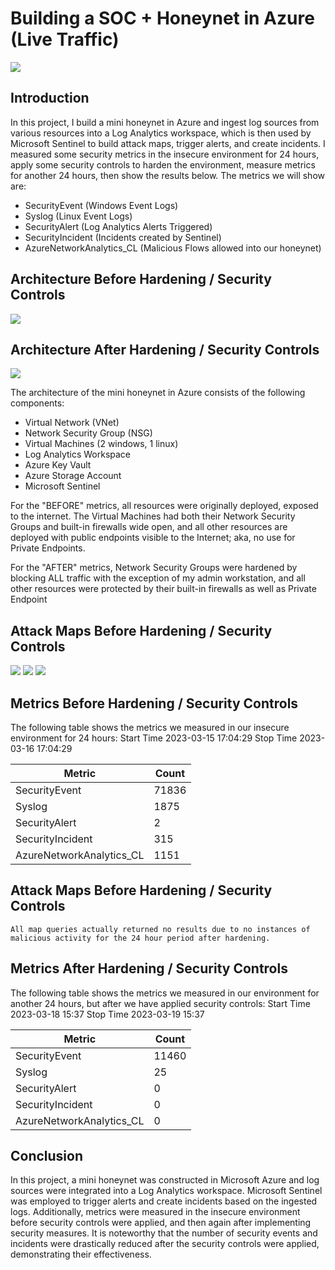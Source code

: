 # Building a SOC + Honeynet in Azure (Live Traffic)
<img src="https://cdn.discordapp.com/attachments/929786441008021504/1116841350231490590/New_Project_10.png">

## Introduction

In this project, I build a mini honeynet in Azure and ingest log sources from various resources into a Log Analytics workspace, which is then used by Microsoft Sentinel to build attack maps, trigger alerts, and create incidents. I measured some security metrics in the insecure environment for 24 hours, apply some security controls to harden the environment, measure metrics for another 24 hours, then show the results below. The metrics we will show are:

- SecurityEvent (Windows Event Logs)
- Syslog (Linux Event Logs)
- SecurityAlert (Log Analytics Alerts Triggered)
- SecurityIncident (Incidents created by Sentinel)
- AzureNetworkAnalytics_CL (Malicious Flows allowed into our honeynet)

## Architecture Before Hardening / Security Controls
<img src="https://cdn.discordapp.com/attachments/929786441008021504/1116844379638857759/New_Project_11.png">  

## Architecture After Hardening / Security Controls
<img src="https://cdn.discordapp.com/attachments/929786441008021504/1116846996842627222/New_Project_12.png">  

The architecture of the mini honeynet in Azure consists of the following components:

- Virtual Network (VNet)
- Network Security Group (NSG)
- Virtual Machines (2 windows, 1 linux)
- Log Analytics Workspace
- Azure Key Vault
- Azure Storage Account
- Microsoft Sentinel

For the "BEFORE" metrics, all resources were originally deployed, exposed to the internet. The Virtual Machines had both their Network Security Groups and built-in firewalls wide open, and all other resources are deployed with public endpoints visible to the Internet; aka, no use for Private Endpoints.

For the "AFTER" metrics, Network Security Groups were hardened by blocking ALL traffic with the exception of my admin workstation, and all other resources were protected by their built-in firewalls as well as Private Endpoint

## Attack Maps Before Hardening / Security Controls
<img src="https://cdn.discordapp.com/attachments/929786441008021504/1116852980369592330/Before_Windows_rdp_auth.png">
<img src="https://cdn.discordapp.com/attachments/929786441008021504/1116852980960985159/Before_Syslog_ssh_auth.png">
<img src="https://cdn.discordapp.com/attachments/929786441008021504/1116852981242019850/Before_Nsg_Malicious_Allowed.png">

## Metrics Before Hardening / Security Controls

The following table shows the metrics we measured in our insecure environment for 24 hours:
Start Time 2023-03-15 17:04:29
Stop Time 2023-03-16 17:04:29

| Metric                   | Count
| ------------------------ | -----
| SecurityEvent            | 71836
| Syslog                   | 1875
| SecurityAlert            | 2
| SecurityIncident         | 315
| AzureNetworkAnalytics_CL | 1151

## Attack Maps Before Hardening / Security Controls

```All map queries actually returned no results due to no instances of malicious activity for the 24 hour period after hardening.```

## Metrics After Hardening / Security Controls

The following table shows the metrics we measured in our environment for another 24 hours, but after we have applied security controls:
Start Time 2023-03-18 15:37
Stop Time	2023-03-19 15:37

| Metric                   | Count
| ------------------------ | -----
| SecurityEvent            | 11460
| Syslog                   | 25
| SecurityAlert            | 0
| SecurityIncident         | 0
| AzureNetworkAnalytics_CL | 0

## Conclusion

In this project, a mini honeynet was constructed in Microsoft Azure and log sources were integrated into a Log Analytics workspace. Microsoft Sentinel was employed to trigger alerts and create incidents based on the ingested logs. Additionally, metrics were measured in the insecure environment before security controls were applied, and then again after implementing security measures. It is noteworthy that the number of security events and incidents were drastically reduced after the security controls were applied, demonstrating their effectiveness.
